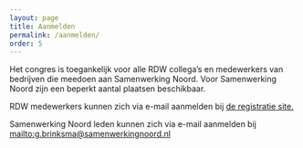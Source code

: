 ```yaml
---
layout: page
title: Aanmelden
permalink: /aanmelden/
order: 5
---
```

Het congres is toegankelijk voor alle RDW collega’s en 
medewerkers van bedrijven die meedoen aan Samenwerking Noord. 
Voor Samenwerking Noord zijn een beperkt aantal plaatsen beschikbaar.
 
RDW medewerkers kunnen zich via e-mail aanmelden bij 
[de registratie site.](https://registration.rdwtechday.nl)

Samenwerking Noord leden kunnen zich via e-mail aanmelden bij 
<mailto:g.brinksma@samenwerkingnoord.nl>
